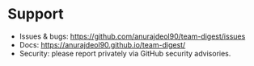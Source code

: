 
# Support

- Issues & bugs: https://github.com/anurajdeol90/team-digest/issues
- Docs: https://anurajdeol90.github.io/team-digest/
- Security: please report privately via GitHub security advisories.
